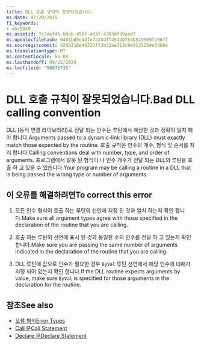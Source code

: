 ```yaml
---
title: DLL 호출 규칙이 잘못되었습니다.
ms.date: 07/20/2015
f1_keywords:
- vbrID49
ms.assetid: 7c7def45-b0ab-450f-ad3f-4383dfd9aed7
ms.openlocfilehash: 0481bd5e4dfe7a24dff454d0754b519509fa967f
ms.sourcegitcommit: d2db216e46323f73b32ae312c9e4135258e5d68e
ms.translationtype: MT
ms.contentlocale: ko-KR
ms.lasthandoff: 09/22/2020
ms.locfileid: "90875735"
---
```

# <a name="bad-dll-calling-convention"></a><span data-ttu-id="39231-102">DLL 호출 규칙이 잘못되었습니다.</span><span class="sxs-lookup"><span data-stu-id="39231-102">Bad DLL calling convention</span></span>

<span data-ttu-id="39231-103">DLL (동적 연결 라이브러리)로 전달 되는 인수는 루틴에서 예상한 것과 정확히 일치 해야 합니다.</span><span class="sxs-lookup"><span data-stu-id="39231-103">Arguments passed to a dynamic-link library (DLL) must exactly match those expected by the routine.</span></span> <span data-ttu-id="39231-104">호출 규칙은 인수의 개수, 형식 및 순서를 처리 합니다.</span><span class="sxs-lookup"><span data-stu-id="39231-104">Calling conventions deal with number, type, and order of arguments.</span></span> <span data-ttu-id="39231-105">프로그램에서 잘못 된 형식이 나 인수 개수가 전달 되는 DLL의 루틴을 호출 하 고 있을 수 있습니다.</span><span class="sxs-lookup"><span data-stu-id="39231-105">Your program may be calling a routine in a DLL that is being passed the wrong type or number of arguments.</span></span>  
  
## <a name="to-correct-this-error"></a><span data-ttu-id="39231-106">이 오류를 해결하려면</span><span class="sxs-lookup"><span data-stu-id="39231-106">To correct this error</span></span>  
  
1. <span data-ttu-id="39231-107">모든 인수 형식이 호출 하는 루틴의 선언에 지정 된 것과 일치 하는지 확인 합니다.</span><span class="sxs-lookup"><span data-stu-id="39231-107">Make sure all argument types agree with those specified in the declaration of the routine that you are calling.</span></span>  
  
2. <span data-ttu-id="39231-108">호출 하는 루틴의 선언에 표시 된 것과 동일한 수의 인수를 전달 하 고 있는지 확인 합니다.</span><span class="sxs-lookup"><span data-stu-id="39231-108">Make sure you are passing the same number of arguments indicated in the declaration of the routine that you are calling.</span></span>  
  
3. <span data-ttu-id="39231-109">DLL 루틴에 값으로 인수가 필요한 경우 `ByVal` 루틴 선언에서 해당 인수에 대해가 지정 되어 있는지 확인 합니다.</span><span class="sxs-lookup"><span data-stu-id="39231-109">If the DLL routine expects arguments by value, make sure `ByVal` is specified for those arguments in the declaration for the routine.</span></span>  
  
## <a name="see-also"></a><span data-ttu-id="39231-110">참조</span><span class="sxs-lookup"><span data-stu-id="39231-110">See also</span></span>

- [<span data-ttu-id="39231-111">오류 형식</span><span class="sxs-lookup"><span data-stu-id="39231-111">Error Types</span></span>](../../programming-guide/language-features/error-types.md)
- [<span data-ttu-id="39231-112">Call 문</span><span class="sxs-lookup"><span data-stu-id="39231-112">Call Statement</span></span>](../statements/call-statement.md)
- [<span data-ttu-id="39231-113">Declare 문</span><span class="sxs-lookup"><span data-stu-id="39231-113">Declare Statement</span></span>](../statements/declare-statement.md)
